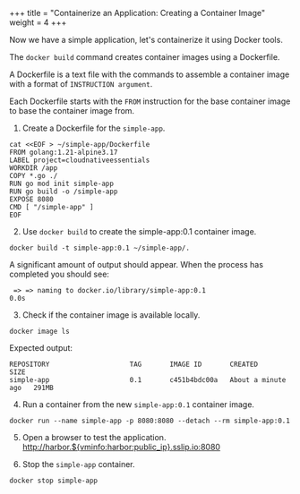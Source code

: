 +++
title = "Containerize an Application: Creating a Container Image"
weight = 4
+++

Now we have a simple application, let's containerize it using Docker tools.

The `docker build` command creates container images using a Dockerfile.

A Dockerfile is a text file with the commands to assemble a container image with a format of `INSTRUCTION argument`.

Each Dockerfile starts with the `FROM` instruction for the base container image to base the container image from.

1. Create a Dockerfile for the `simple-app`.

```ctr:harbor
cat <<EOF > ~/simple-app/Dockerfile
FROM golang:1.21-alpine3.17
LABEL project=cloudnativeessentials
WORKDIR /app
COPY *.go ./
RUN go mod init simple-app
RUN go build -o /simple-app
EXPOSE 8080
CMD [ "/simple-app" ]
EOF
```

2. Use `docker build` to create the simple-app:0.1 container image.

```ctr:harbor
docker build -t simple-app:0.1 ~/simple-app/.
```

A significant amount of output should appear. When the process has completed you should see:

```shell
 => => naming to docker.io/library/simple-app:0.1                                                                                                  0.0s
```

3. Check if the container image is available locally.

```ctr:harbor
docker image ls
```

Expected output:

```shell
REPOSITORY                    TAG       IMAGE ID       CREATED              SIZE
simple-app                    0.1       c451b4bdc00a   About a minute ago   291MB
```

4. Run a container from the new `simple-app:0.1` container image.

```ctr:harbor
docker run --name simple-app -p 8080:8080 --detach --rm simple-app:0.1
```

5. Open a browser to test the application.
<a href="http://harbor.${vminfo:harbor:public_ip}.sslip.io:8080" target="_blank">http://harbor.${vminfo:harbor:public_ip}.sslip.io:8080</a>


6. Stop the `simple-app` container.

```ctr:harbor
docker stop simple-app
```

